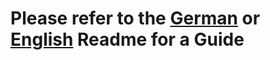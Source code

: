 # Please refer to the [German](https://github.com/Bluethefurry/docs/blob/master/README_DE.md) or [English](https://github.com/Bluethefurry/docs/blob/master/README_EN.md) Readme for a Guide

 
